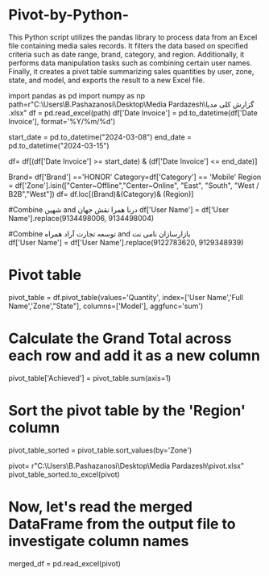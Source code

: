 # Pivot-by-Python-
This Python script utilizes the pandas library to process data from an Excel file containing media sales records. It filters the data based on specified criteria such as date range, brand, category, and region. Additionally, it performs data manipulation tasks such as combining certain user names. Finally, it creates a pivot table summarizing sales quantities by user, zone, state, and model, and exports the result to a new Excel file.


import pandas as pd
import numpy as np 
path=r"C:\Users\B.Pashazanosi\Desktop\Media Pardazesh\گزارش کلی مدیا .xlsx"
df = pd.read_excel(path)
df['Date Invoice'] = pd.to_datetime(df['Date Invoice'], format='%Y/%m/%d')



start_date = pd.to_datetime("2024-03-08")
end_date = pd.to_datetime("2024-03-15")

df= df[(df['Date Invoice'] >= start_date) & (df['Date Invoice'] <= end_date)]

Brand= df['Brand'] =='HONOR'
Category=df['Category'] == 'Mobile'
Region = df['Zone'].isin(["Center~Offline","Center~Online", "East", "South", "West / B2B","West"])
df= df.loc[(Brand)&(Category)& (Region)]


#Combine شهین  and درنا همرا نقش جهان 
df['User Name'] = df['User Name'].replace(9134498006, 9134498004)

#Combine توسعه تجارت آراد همراه and  بازارسازان نامی نت  
df['User Name'] = df['User Name'].replace(9122783620, 9129348939)


# Pivot table 
pivot_table = df.pivot_table(values='Quantity', index=['User Name','Full Name','Zone',"State"], 
                             columns=['Model'], aggfunc='sum')

# Calculate the Grand Total across each row and add it as a new column
pivot_table['Achieved'] = pivot_table.sum(axis=1)

# Sort the pivot table by the 'Region' column
pivot_table_sorted = pivot_table.sort_values(by='Zone')

pivot= r"C:\Users\B.Pashazanosi\Desktop\Media Pardazesh\pivot.xlsx"
pivot_table_sorted.to_excel(pivot)
# Now, let's read the merged DataFrame from the output file to investigate column names
merged_df = pd.read_excel(pivot)
